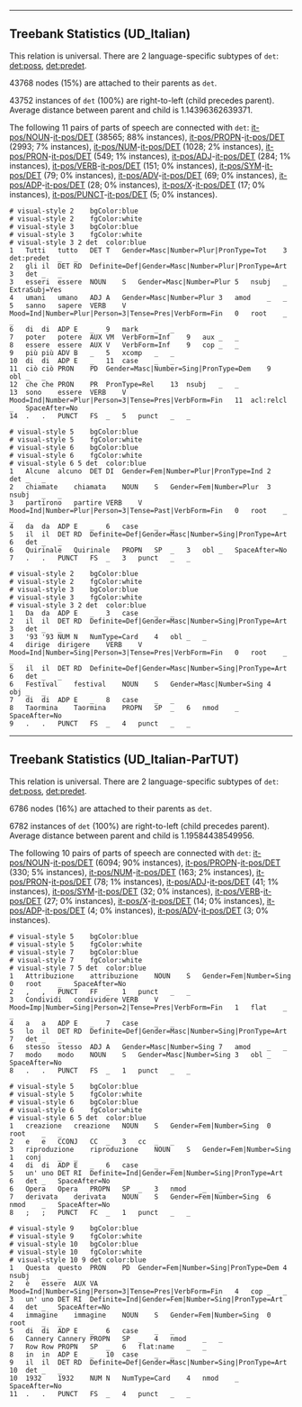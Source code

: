 

--------------------------------------------------------------------------------

## Treebank Statistics (UD_Italian)

This relation is universal.
There are 2 language-specific subtypes of `det`: [det:poss](), [det:predet]().

43768 nodes (15%) are attached to their parents as `det`.

43752 instances of `det` (100%) are right-to-left (child precedes parent).
Average distance between parent and child is 1.14396362639371.

The following 11 pairs of parts of speech are connected with `det`: [it-pos/NOUN]()-[it-pos/DET]() (38565; 88% instances), [it-pos/PROPN]()-[it-pos/DET]() (2993; 7% instances), [it-pos/NUM]()-[it-pos/DET]() (1028; 2% instances), [it-pos/PRON]()-[it-pos/DET]() (549; 1% instances), [it-pos/ADJ]()-[it-pos/DET]() (284; 1% instances), [it-pos/VERB]()-[it-pos/DET]() (151; 0% instances), [it-pos/SYM]()-[it-pos/DET]() (79; 0% instances), [it-pos/ADV]()-[it-pos/DET]() (69; 0% instances), [it-pos/ADP]()-[it-pos/DET]() (28; 0% instances), [it-pos/X]()-[it-pos/DET]() (17; 0% instances), [it-pos/PUNCT]()-[it-pos/DET]() (5; 0% instances).


~~~ conllu
# visual-style 2	bgColor:blue
# visual-style 2	fgColor:white
# visual-style 3	bgColor:blue
# visual-style 3	fgColor:white
# visual-style 3 2 det	color:blue
1	Tutti	tutto	DET	T	Gender=Masc|Number=Plur|PronType=Tot	3	det:predet	_	_
2	gli	il	DET	RD	Definite=Def|Gender=Masc|Number=Plur|PronType=Art	3	det	_	_
3	esseri	essere	NOUN	S	Gender=Masc|Number=Plur	5	nsubj	_	ExtraSubj=Yes
4	umani	umano	ADJ	A	Gender=Masc|Number=Plur	3	amod	_	_
5	sanno	sapere	VERB	V	Mood=Ind|Number=Plur|Person=3|Tense=Pres|VerbForm=Fin	0	root	_	_
6	di	di	ADP	E	_	9	mark	_	_
7	poter	potere	AUX	VM	VerbForm=Inf	9	aux	_	_
8	essere	essere	AUX	V	VerbForm=Inf	9	cop	_	_
9	più	più	ADV	B	_	5	xcomp	_	_
10	di	di	ADP	E	_	11	case	_	_
11	ciò	ciò	PRON	PD	Gender=Masc|Number=Sing|PronType=Dem	9	obl	_	_
12	che	che	PRON	PR	PronType=Rel	13	nsubj	_	_
13	sono	essere	VERB	V	Mood=Ind|Number=Plur|Person=3|Tense=Pres|VerbForm=Fin	11	acl:relcl	_	SpaceAfter=No
14	.	.	PUNCT	FS	_	5	punct	_	_

~~~


~~~ conllu
# visual-style 5	bgColor:blue
# visual-style 5	fgColor:white
# visual-style 6	bgColor:blue
# visual-style 6	fgColor:white
# visual-style 6 5 det	color:blue
1	Alcune	alcuno	DET	DI	Gender=Fem|Number=Plur|PronType=Ind	2	det	_	_
2	chiamate	chiamata	NOUN	S	Gender=Fem|Number=Plur	3	nsubj	_	_
3	partirono	partire	VERB	V	Mood=Ind|Number=Plur|Person=3|Tense=Past|VerbForm=Fin	0	root	_	_
4	da	da	ADP	E	_	6	case	_	_
5	il	il	DET	RD	Definite=Def|Gender=Masc|Number=Sing|PronType=Art	6	det	_	_
6	Quirinale	Quirinale	PROPN	SP	_	3	obl	_	SpaceAfter=No
7	.	.	PUNCT	FS	_	3	punct	_	_

~~~


~~~ conllu
# visual-style 2	bgColor:blue
# visual-style 2	fgColor:white
# visual-style 3	bgColor:blue
# visual-style 3	fgColor:white
# visual-style 3 2 det	color:blue
1	Da	da	ADP	E	_	3	case	_	_
2	il	il	DET	RD	Definite=Def|Gender=Masc|Number=Sing|PronType=Art	3	det	_	_
3	'93	'93	NUM	N	NumType=Card	4	obl	_	_
4	dirige	dirigere	VERB	V	Mood=Ind|Number=Sing|Person=3|Tense=Pres|VerbForm=Fin	0	root	_	_
5	il	il	DET	RD	Definite=Def|Gender=Masc|Number=Sing|PronType=Art	6	det	_	_
6	Festival	festival	NOUN	S	Gender=Masc|Number=Sing	4	obj	_	_
7	di	di	ADP	E	_	8	case	_	_
8	Taormina	Taormina	PROPN	SP	_	6	nmod	_	SpaceAfter=No
9	.	.	PUNCT	FS	_	4	punct	_	_

~~~




--------------------------------------------------------------------------------

## Treebank Statistics (UD_Italian-ParTUT)

This relation is universal.
There are 2 language-specific subtypes of `det`: [det:poss](), [det:predet]().

6786 nodes (16%) are attached to their parents as `det`.

6782 instances of `det` (100%) are right-to-left (child precedes parent).
Average distance between parent and child is 1.19584438549956.

The following 10 pairs of parts of speech are connected with `det`: [it-pos/NOUN]()-[it-pos/DET]() (6094; 90% instances), [it-pos/PROPN]()-[it-pos/DET]() (330; 5% instances), [it-pos/NUM]()-[it-pos/DET]() (163; 2% instances), [it-pos/PRON]()-[it-pos/DET]() (78; 1% instances), [it-pos/ADJ]()-[it-pos/DET]() (41; 1% instances), [it-pos/SYM]()-[it-pos/DET]() (32; 0% instances), [it-pos/VERB]()-[it-pos/DET]() (27; 0% instances), [it-pos/X]()-[it-pos/DET]() (14; 0% instances), [it-pos/ADP]()-[it-pos/DET]() (4; 0% instances), [it-pos/ADV]()-[it-pos/DET]() (3; 0% instances).


~~~ conllu
# visual-style 5	bgColor:blue
# visual-style 5	fgColor:white
# visual-style 7	bgColor:blue
# visual-style 7	fgColor:white
# visual-style 7 5 det	color:blue
1	Attribuzione	attribuzione	NOUN	S	Gender=Fem|Number=Sing	0	root	_	SpaceAfter=No
2	,	,	PUNCT	FF	_	1	punct	_	_
3	Condividi	condividere	VERB	V	Mood=Imp|Number=Sing|Person=2|Tense=Pres|VerbForm=Fin	1	flat	_	_
4	a	a	ADP	E	_	7	case	_	_
5	lo	il	DET	RD	Definite=Def|Gender=Masc|Number=Sing|PronType=Art	7	det	_	_
6	stesso	stesso	ADJ	A	Gender=Masc|Number=Sing	7	amod	_	_
7	modo	modo	NOUN	S	Gender=Masc|Number=Sing	3	obl	_	SpaceAfter=No
8	.	.	PUNCT	FS	_	1	punct	_	_

~~~


~~~ conllu
# visual-style 5	bgColor:blue
# visual-style 5	fgColor:white
# visual-style 6	bgColor:blue
# visual-style 6	fgColor:white
# visual-style 6 5 det	color:blue
1	creazione	creazione	NOUN	S	Gender=Fem|Number=Sing	0	root	_	_
2	e	e	CCONJ	CC	_	3	cc	_	_
3	riproduzione	riproduzione	NOUN	S	Gender=Fem|Number=Sing	1	conj	_	_
4	di	di	ADP	E	_	6	case	_	_
5	un'	uno	DET	RI	Definite=Ind|Gender=Fem|Number=Sing|PronType=Art	6	det	_	SpaceAfter=No
6	Opera	Opera	PROPN	SP	_	3	nmod	_	_
7	derivata	derivata	NOUN	S	Gender=Fem|Number=Sing	6	nmod	_	SpaceAfter=No
8	;	;	PUNCT	FC	_	1	punct	_	_

~~~


~~~ conllu
# visual-style 9	bgColor:blue
# visual-style 9	fgColor:white
# visual-style 10	bgColor:blue
# visual-style 10	fgColor:white
# visual-style 10 9 det	color:blue
1	Questa	questo	PRON	PD	Gender=Fem|Number=Sing|PronType=Dem	4	nsubj	_	_
2	è	essere	AUX	VA	Mood=Ind|Number=Sing|Person=3|Tense=Pres|VerbForm=Fin	4	cop	_	_
3	un'	uno	DET	RI	Definite=Ind|Gender=Fem|Number=Sing|PronType=Art	4	det	_	SpaceAfter=No
4	immagine	immagine	NOUN	S	Gender=Fem|Number=Sing	0	root	_	_
5	di	di	ADP	E	_	6	case	_	_
6	Cannery	Cannery	PROPN	SP	_	4	nmod	_	_
7	Row	Row	PROPN	SP	_	6	flat:name	_	_
8	in	in	ADP	E	_	10	case	_	_
9	il	il	DET	RD	Definite=Def|Gender=Masc|Number=Sing|PronType=Art	10	det	_	_
10	1932	1932	NUM	N	NumType=Card	4	nmod	_	SpaceAfter=No
11	.	.	PUNCT	FS	_	4	punct	_	_

~~~


